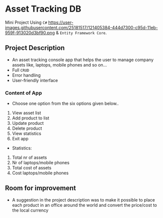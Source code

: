 # Asset Tracking DB
Mini Project Using `C#` https://user-images.githubusercontent.com/25181517/121405384-444d7300-c95d-11eb-959f-913020d3bf90.png & `Entity Framework Core`.

## Project Description
- An asset tracking console app that helps the user to manage company assets like, laptops, mobile phones and so on...
- Full `CRUD`
- Error handling
- User-friendly interface

### Content of App
- Choose one option from the six options given below..
1. View asset list
2. Add product to list
3. Update product
4. Delete product
5. View statistics
6. Exit app

- Statistics:
1. Total nr of assets
2. Nr of laptops/mobile phones
3. Total cost of assets
4. Cost laptops/mobile phones

## Room for improvement
- A suggestion in the project description was to make it possible to place each product in an office around the world and convert the price/cost to the local currency 
